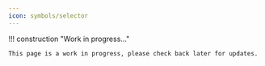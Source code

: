 ```yaml
---
icon: symbols/selector
---
```


!!! construction "Work in progress..."

    This page is a work in progress, please check back later for updates.

